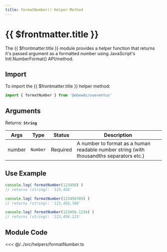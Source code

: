 ```yaml
---
title: formatNumber() Helper Method
---
```



<script setup>
    import DocsPackageVersion from '../../../src/views/compos/DocsPackageVersion.vue'
</script>



# {{ $frontmatter.title }}

The {{ $frontmatter.title }} module provides a helper function that returns it's passed argument as a formatted number using JavaScript's Intl.NumberFormat() API/method.








## Import

To import the {{ $frontmatter.title }} helper method:

```javascript
import { formatNumber } from '@obewds/vueventus'
```








## Arguments

Returns: **`String`**  

| Args   | Type     | Status   | Description |
|--------|:--------:|:--------:|-------------|
| number | `Number` | Required | A number to format as a human readable number string (with thousandths separators etc.) |






## Use Example

```javascript
console.log( formatNumber(123456) )
// returns (string): '123,456'

console.log( formatNumber(123456789) )
// returns (string): '123,456,789'

console.log( formatNumber(123456.1234) )
// returns (string): '123,456.123'
```









## Module Code

<<< @/../src/helpers/formatNumber.ts







<DocsPackageVersion/>
